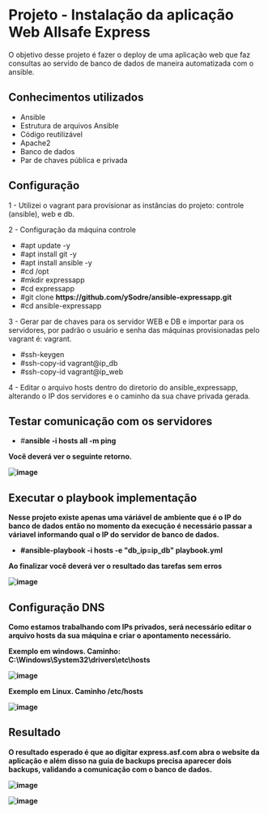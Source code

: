 # Projeto - Instalação da aplicação Web Allsafe Express

O objetivo desse projeto é fazer o deploy de uma aplicação web que faz consultas ao servido de banco de dados de maneira automatizada com o ansible.

## Conhecimentos utilizados
  <ul>
    <li>Ansible</li>
    <li>Estrutura de arquivos Ansible</li>
    <li>Código reutilizável</li>
    <li>Apache2</li>
    <li>Banco de dados</li>
    <li>Par de chaves pública e privada</li>
  </ul>

## Configuração

1 - Utilizei o vagrant para provisionar as instâncias do projeto: controle (ansible), web e db.

2 - Configuração da máquina controle

  <ul>
    <li>#apt update -y</li>
    <li>#apt install git -y</li>
    <li>#apt install ansible -y </li>
    <li>#cd /opt</li>
    <li>#mkdir expressapp</li>
    <li>#cd expressapp</li>
    <li>#git clone <strong>https://github.com/ySodre/ansible-expressapp.git</strong></li>
    <li>#cd ansible-expressapp</li>
 </ul>

3 - Gerar par de chaves para os servidor WEB e DB e importar para os servidores, por padrão o usuário e senha das máquinas provisionadas pelo vagrant é: vagrant.

  <ul>
    <li>#ssh-keygen</li>
    <li>#ssh-copy-id vagrant@ip_db</li>
    <li>#ssh-copy-id vagrant@ip_web</li>
  </ul>
4 - Editar o arquivo hosts dentro do diretorio do ansible_expressapp, alterando o IP dos servidores e o caminho da sua chave privada gerada.

## Testar comunicação com os servidores

  <ul>
    <li>#<strong>ansible -i hosts all -m ping</li>
  </ul>
      
  Você deverá ver o seguinte retorno.
      
  ![image](https://github.com/ySodre/ansible-expressapp/assets/89286829/ac0f7557-a632-4f28-bb58-0cb430fb397c)

## Executar o playbook implementação

Nesse projeto existe apenas uma váriável de ambiente que é o IP do banco de dados então no momento da execução é necessário passar a váriavel informando qual o IP do servidor de banco de dados.

  <ul>
    <li>#ansible-playbook -i hosts -e "db_ip=ip_db" playbook.yml </li>
  </ul>

Ao finalizar você deverá ver o resultado das tarefas sem erros

![image](https://github.com/ySodre/ansible-expressapp/assets/89286829/b0d45ff6-cd68-48fd-86a3-6e4eb3ac8ada)

## Configuração DNS

Como estamos trabalhando com IPs privados, será necessário editar o arquivo hosts da sua máquina e criar o apontamento necessário.

Exemplo em windows. Caminho: C:\Windows\System32\drivers\etc\hosts

![image](https://github.com/ySodre/ansible-expressapp/assets/89286829/925eb3f2-a15a-4452-8abc-4d9f9f0ad964)

Exemplo em Linux. Caminho /etc/hosts

![image](https://github.com/ySodre/ansible-expressapp/assets/89286829/d1124001-5bb0-4491-9f72-a42c7c9db640)

## Resultado

O resultado esperado é que ao digitar express.asf.com abra o website da aplicação e além disso na guia de backups precisa aparecer dois backups, validando a comunicação com o banco de dados.

![image](https://github.com/ySodre/ansible-expressapp/assets/89286829/2a4ef44b-240f-4862-8c9c-9cc35e454de3)

![image](https://github.com/ySodre/ansible-expressapp/assets/89286829/2dc13b09-1509-4099-b3d8-e09b18dd02a9)





